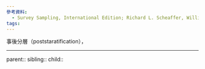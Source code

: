 ```yaml
---
參考資料:
  - Survey Sampling, International Edition; Richard L. Scheaffer, William Mendenhall. III
tags:
---
```

事後分層（poststaratification），
- - -
parent::
sibling::
child::